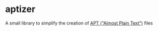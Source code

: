 aptizer
=======

A small library to simplify the creation of [APT ("Almost Plain Text")](http://maven.apache.org/doxia/references/apt-format.html) files